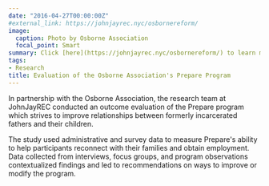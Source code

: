 ```yaml
---
date: "2016-04-27T00:00:00Z"
#external_link: https://johnjayrec.nyc/osbornereform/
image:
  caption: Photo by Osborne Association
  focal_point: Smart
summary: Click [here](https://johnjayrec.nyc/osbornereform/) to learn more. 
tags:
- Research
title: Evaluation of the Osborne Association's Prepare Program
---
```


In partnership with the Osborne Association, the research team at JohnJayREC conducted an outcome evaluation of the Prepare program which strives to improve relationships between formerly incarcerated fathers and their children. 

The study used administrative and survey data to measure Prepare's ability to help participants reconnect with their families and obtain employment. Data collected from interviews, focus groups, and program observations contextualized findings and led to recommendations on ways to improve or modify the program. 
